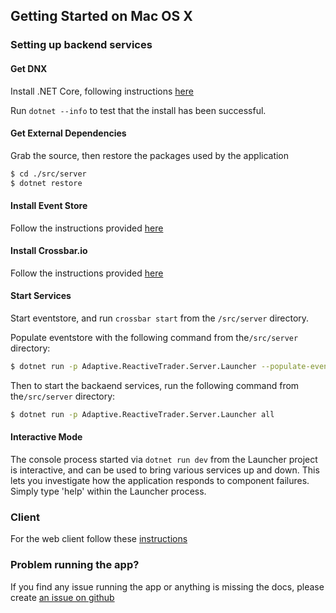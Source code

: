 ## Getting Started on Mac OS X

### Setting up backend services

#### Get DNX

Install .NET Core, following instructions [here](https://www.microsoft.com/net)

Run `dotnet --info` to test that the install has been successful.


#### Get External Dependencies 

Grab the source, then restore the packages used by the application

```bash
$ cd ./src/server
$ dotnet restore
```


#### Install Event Store

Follow the instructions provided [here](https://geteventstore.com/downloads/)


#### Install Crossbar.io

Follow the instructions provided [here](http://crossbar.io/docs/Installation-on-Mac-OS-X/)


#### Start Services

Start eventstore, and run `crossbar start` from the `/src/server` directory.

Populate eventstore with the following command from the`/src/server` directory:

```bash
$ dotnet run -p Adaptive.ReactiveTrader.Server.Launcher --populate-eventstore
```
Then to start the backaend services, run the following command from the`/src/server` directory: 

```bash
$ dotnet run -p Adaptive.ReactiveTrader.Server.Launcher all
```


#### Interactive Mode

The console process started via `dotnet run dev` from the Launcher project is interactive, and can be used to bring various services up and down. This lets you investigate how the application responds to component failures. Simply type 'help' within the Launcher process.


### Client

For the web client follow these [instructions](../client.md)


### Problem running the app?

If you find any issue running the app or anything is missing the docs, please create [an issue on github](https://github.com/AdaptiveConsulting/ReactiveTraderCloud/issues)